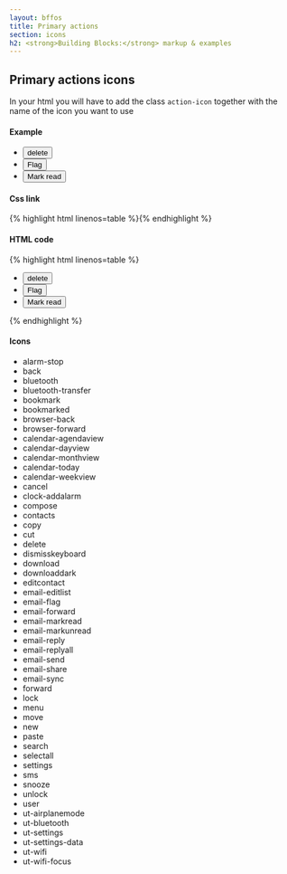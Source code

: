 ```yaml
---
layout: bffos
title: Primary actions
section: icons
h2: <strong>Building Blocks:</strong> markup & examples
---
```


## Primary actions icons

In your html you will have to add the class `action-icon` together with the name of the icon you want to use

<div>
  <h4>Example</h4>
  <section class="example icons">
    <article class="toolbar frame">
      <div role="toolbar">
        <ul>
          <li><button class="action-icon delete">delete</button></li>
          <li><button class="action-icon email-flag">Flag</button></li>
          <li><button class="action-icon email-markread">Mark read</button></li>
        </ul>
      </div>
    </article>
  </section>

  <h4>Css link</h4>
  {% highlight html linenos=table %}<link href="(your styles folder)/icons/styles/action_icons.css" rel="stylesheet" type="text/css">{% endhighlight %}

  <h4>HTML code</h4>
  {% highlight html linenos=table %}<div role="toolbar">
  <ul>
    <li><button class="action-icon delete">delete</button></li>
    <li><button class="action-icon email-flag">Flag</button></li>
    <li><button class="action-icon email-markread">Mark read</button></li>
  </ul>
</div>{% endhighlight %}

  <h4>Icons</h4>
  <section class="example icons">
    <ul>
      <li class="action-icon alarm-stop"><span>alarm-stop</span></li>
      <li class="action-icon back"><span>back</span></li>
      <li class="action-icon bluetooth"><span>bluetooth</span></li>
      <li class="action-icon bluetooth-transfer"><span>bluetooth-transfer</span></li>
      <li class="action-icon bookmark"><span>bookmark</span></li>
      <li class="action-icon bookmarked"><span>bookmarked</span></li>
      <li class="action-icon browser-back"><span>browser-back</span></li>
      <li class="action-icon browser-forward"><span>browser-forward</span></li>
      <li class="action-icon calendar-agendaview"><span>calendar-agendaview</span></li>
      <li class="action-icon calendar-dayview"><span>calendar-dayview</span></li>
      <li class="action-icon calendar-monthview"><span>calendar-monthview</span></li>
      <li class="action-icon calendar-today"><span>calendar-today</span></li>
      <li class="action-icon calendar-weekview"><span>calendar-weekview</span></li>
      <li class="action-icon cancel"><span>cancel</span></li>
      <li class="action-icon clock-addalarm"><span>clock-addalarm</span></li>
      <li class="action-icon compose"><span>compose</span></li>
      <li class="action-icon contacts"><span>contacts</span></li>
      <li class="action-icon copy"><span>copy</span></li>
      <li class="action-icon cut"><span>cut</span></li>
      <li class="action-icon delete"><span>delete</span></li>
      <li class="action-icon dismisskeyboard"><span>dismisskeyboard</span></li>
      <li class="action-icon download"><span>download</span></li>
      <li class="action-icon downloaddark"><span>downloaddark</span></li>
      <li class="action-icon editcontact"><span>editcontact</span></li>
      <li class="action-icon email-editlist"><span>email-editlist</span></li>
      <li class="action-icon email-flag"><span>email-flag</span></li>
      <li class="action-icon email-forward"><span>email-forward</span></li>
      <li class="action-icon email-markread"><span>email-markread</span></li>
      <li class="action-icon email-markunread"><span>email-markunread</span></li>
      <li class="action-icon email-reply"><span>email-reply</span></li>
      <li class="action-icon email-replyall"><span>email-replyall</span></li>
      <li class="action-icon email-send"><span>email-send</span></li>
      <li class="action-icon email-share"><span>email-share</span></li>
      <li class="action-icon email-sync"><span>email-sync</span></li>
      <li class="action-icon forward"><span>forward</span></li>
      <li class="action-icon lock"><span>lock</span></li>
      <li class="action-icon menu"><span>menu</span></li>
      <li class="action-icon move"><span>move</span></li>
      <li class="action-icon new"><span>new</span></li>
      <li class="action-icon paste"><span>paste</span></li>
      <li class="action-icon search"><span>search</span></li>
      <li class="action-icon selectall"><span>selectall</span></li>
      <li class="action-icon settings"><span>settings</span></li>
      <li class="action-icon sms"><span>sms</span></li>
      <li class="action-icon snooze"><span>snooze</span></li>
      <li class="action-icon unlock"><span>unlock</span></li>
      <li class="action-icon user"><span>user</span></li>
      <li class="action-icon ut-airplanemode"><span>ut-airplanemode</span></li>
      <li class="action-icon ut-bluetooth"><span>ut-bluetooth</span></li>
      <li class="action-icon ut-settings"><span>ut-settings</span></li>
      <li class="action-icon ut-settings-data"><span>ut-settings-data</span></li>
      <li class="action-icon ut-wifi"><span>ut-wifi</span></li>
      <li class="action-icon ut-wifi-focus"><span>ut-wifi-focus</span></li>
    </ul>
  </section>
</div>

